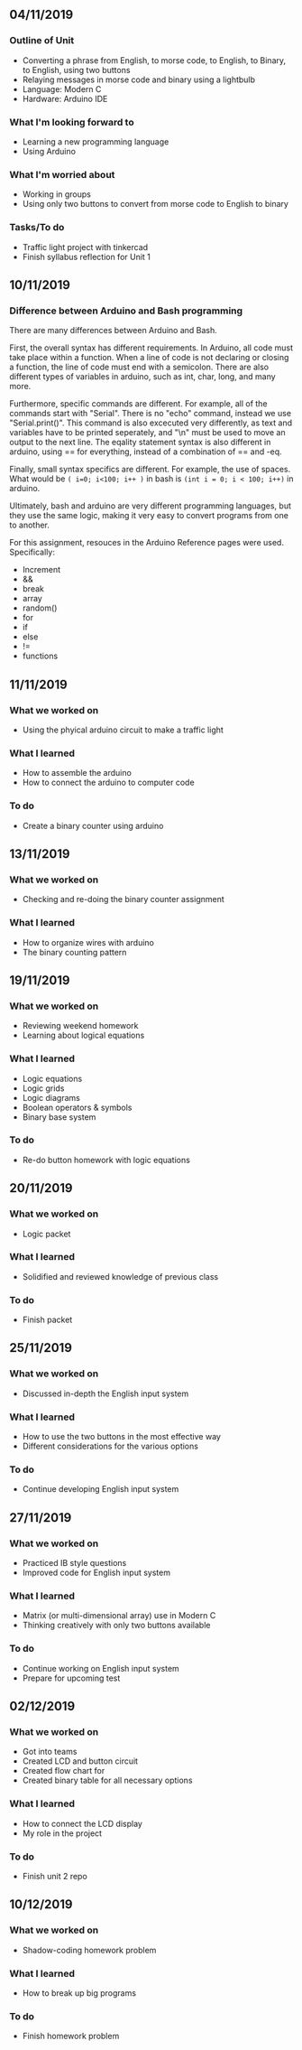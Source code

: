 04/11/2019
----

### Outline of Unit
* Converting a phrase from English, to morse code, to English, to Binary, to English, using two buttons
* Relaying messages in morse code and binary using a lightbulb
* Language: Modern C
* Hardware: Arduino IDE

### What I'm looking forward to
* Learning a new programming language
* Using Arduino

### What I'm worried about
* Working in groups
* Using only two buttons to convert from morse code to English to binary

### Tasks/To do
* Traffic light project with tinkercad
* Finish syllabus reflection for Unit 1


10/11/2019
----

### Difference between Arduino and Bash programming
There are many differences between Arduino and Bash.

First, the overall syntax has different requirements. In Arduino, all code must take place within a function. When a line of code is not declaring or closing a function, the line of code must end with a semicolon. There are also different types of variables in arduino, such as int, char, long, and many more.

Furthermore, specific commands are different. For example, all of the commands start with "Serial". There is no "echo" command, instead we use "Serial.print()". This command is also excecuted very differently, as text and variables have to be printed seperately, and "\n" must be used to move an output to the next line. The eqality statement syntax is also different in arduino, using == for everything, instead of a combination of == and -eq.

Finally, small syntax specifics are different. For example, the use of spaces. What would be `( i=0; i<100; i++ )` in bash is `(int i = 0; i < 100; i++)` in arduino.

Ultimately, bash and arduino are very different programming languages, but they use the same logic, making it very easy to convert programs from one to another.

For this assignment, resouces in the Arduino Reference pages were used. Specifically:
* Increment
* &&
* break
* array
* random()
* for
* if
* else
* !=
* functions


11/11/2019
---

### What we worked on
* Using the phyical arduino circuit to make a traffic light

### What I learned
* How to assemble the arduino
* How to connect the arduino to computer code

### To do
* Create a binary counter using arduino

13/11/2019
---

### What we worked on
* Checking and re-doing the binary counter assignment

### What I learned
* How to organize wires with arduino
* The binary counting pattern


19/11/2019
---

### What we worked on
* Reviewing weekend homework
* Learning about logical equations

### What I learned
* Logic equations
* Logic grids
* Logic diagrams
* Boolean operators & symbols
* Binary base system

### To do
* Re-do button homework with logic equations

20/11/2019
---

### What we worked on
* Logic packet

### What I learned
* Solidified and reviewed knowledge of previous class

### To do
* Finish packet

25/11/2019
---

### What we worked on 
* Discussed in-depth the English input system

### What I learned
* How to use the two buttons in the most effective way
* Different considerations for the various options

### To do
* Continue developing English input system

27/11/2019
---

### What we worked on
* Practiced IB style questions
* Improved code for English input system

### What I learned
* Matrix (or multi-dimensional array) use in Modern C
* Thinking creatively with only two buttons available

### To do
* Continue working on English input system
* Prepare for upcoming test

02/12/2019
---

### What we worked on
* Got into teams
* Created LCD and button circuit
* Created flow chart for 
* Created binary table for all necessary options

### What I learned
* How to connect the LCD display
* My role in the project

### To do
* Finish unit 2 repo

10/12/2019
---

### What we worked on
* Shadow-coding homework problem

### What I learned
* How to break up big programs

### To do
* Finish homework problem

